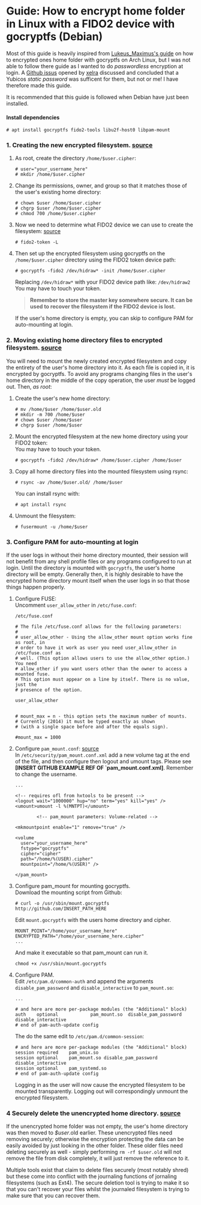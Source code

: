 # Guide: How to encrypt home folder in Linux with a FIDO2 device with  gocryptfs (Debian)

Most of this guide is heavily  inspired from [Lukeus_Maximus's guide][1] on how to encrypted ones home folder with gocryptfs on Arch Linux, but I was not able to follow there guide as I wanted to do *passwordless* encryption at login. A [Github issus](https://github.com/rfjakob/gocryptfs/issues/281) opened by [xelra](https://github.com/xelra) discussed and concluded that a Yubicos *static password* was sufficent for them, but not or me! I have therefore made this guide.

It is recommended that this guide is followed when Debian have just been installed. 

#### Install dependencies
```
# apt install gocryptfs fido2-tools libu2f-host0 libpam-mount
```

### 1. Creating the new encrypted filesystem. [source][1]
1. As root, create the directory `/home/$user.cipher`:
    ```
    # user="your_username_here"
    # mkdir /home/$user.cipher
    ```

2. Change its permissions, owner, and group so that it matches those of the user's existing home directory: 
    ```
    # chown $user /home/$user.cipher
    # chgrp $user /home/$user.cipher
    # chmod 700 /home/$user.cipher
    ```

3. Now we need to determine what FIDO2 device we can use to create the filesystem: [source][2]
    ```
    # fido2-token -L
    ```

4. Then set up the encrypted filesystem using gocryptfs on the `/home/$user.cipher` directory using the FIDO2 token device path: 
    ```
    # gocryptfs -fido2 /dev/hidraw* -init /home/$user.cipher
    ```
    Replacing `/dev/hidraw*` with your FIDO2 device path like: `/dev/hidraw2` You may have to touch your token. 

    > **Remember to store the master key somewhere secure. It can be used to recover the filesystem if the FIDO2 device is lost.**

    If the user's home directory is empty, you can skip to configure PAM for auto-mounting at login.

### 2. Moving existing home directory files to encrypted filesystem. [source][1]
You will need to mount the newly created encrypted filesystem and copy the entirety of the user's home directory into it. As each file is copied in, it is encrypted by gocryptfs. To avoid any programs changing files in the user's home directory in the middle of the copy operation, the user *must* be logged out. Then, *as root*: 

1. Create the user's new home directory:
    ```
    # mv /home/$user /home/$user.old
    # mkdir -m 700 /home/$user
    # chown $user /home/$user
    # chgrp $user /home/$user
    ```

2. Mount the encrypted filesystem at the new home directory using your FIDO2 token:  
    You may have to touch your token.
    ```
    # gocryptfs -fido2 /dev/hidraw* /home/$user.cipher /home/$user
    ```

3. Copy all home directory files into the mounted filesystem using rsync:
    ```
    # rsync -av /home/$user.old/ /home/$user
    ```
    You can install rsync with:
    ```
    # apt install rsync
    ```

4. Unmount the filesystem:
    ```
    # fusermount -u /home/$user
    ```

### 3. Configure PAM for auto-mounting at login
If the user logs in without their home directory mounted, their session will not benefit from any shell profile files or any programs configured to run at login. Until the directory is mounted with `gocryptfs`, the user's home directory will be empty. Generally then, it is highly desirable to have the encrypted home directory mount itself when the user logs in so that those things happen properly.

1. Configure FUSE:  
    Uncomment `user_allow_other` in `/etc/fuse.conf`:
    ```
    /etc/fuse.conf

    # The file /etc/fuse.conf allows for the following parameters:
    #
    # user_allow_other - Using the allow_other mount option works fine as root, in
    # order to have it work as user you need user_allow_other in /etc/fuse.conf as
    # well. (This option allows users to use the allow_other option.) You need
    # allow_other if you want users other than the owner to access a mounted fuse.
    # This option must appear on a line by itself. There is no value, just the
    # presence of the option.

    user_allow_other


    # mount_max = n - this option sets the maximum number of mounts.
    # Currently (2014) it must be typed exactly as shown
    # (with a single space before and after the equals sign).

    #mount_max = 1000
    ```
2. Configure `pam_mount.conf`: [source][1]  
    In `/etc/security/pam_mount.conf.xml` add a new volume tag at the end of the file, and then configure then logout and umount tags. Please see **[INSERT GITHUB EXAMPLE REF OF `pam_mount.conf.xml]**. Remember to change the username.
    ```
    ...

    <!-- requires ofl from hxtools to be present -->
    <logout wait="1000000" hup="no" term="yes" kill="yes" />
    <umount>umount -l %(MNTPT)</umount>

            <!-- pam_mount parameters: Volume-related -->

    <mkmountpoint enable="1" remove="true" />

    <volume
      user="your_username_here"
      fstype="gocryptfs"
      cipher="cipher"
      path="/home/%(USER).cipher"
      mountpoint="/home/%(USER)" />

    </pam_mount>
    ```

3. Configure pam_mount for mounting gocryptfs.  
    Download the mounting script from Github:
    ```
    # curl -o /usr/sbin/mount.gocryptfs http://github.com/INSERT_PATH_HERE
    ``` 
    Edit `mount.gocryptfs` with the users home directory and cipher.
    ```
    MOUNT_POINT="/home/your_username_here"
    ENCRYPTED_PATH="/home/your_username_here.cipher"
    ...
    ```
    And make it executable so that pam_mount can run it.
    ```
    chmod +x /usr/sbin/mount.gocryptfs
    ```

4. Configure PAM.  
    Edit `/etc/pam.d/common-auth` and append the arguments `disable_pam_password` and `disable_interactive` to `pam_mount.so`:
    ```
    ...

    # and here are more per-package modules (the "Additional" block)
    auth	optional			pam_mount.so  disable_pam_password disable_interactive
    # end of pam-auth-update config
    ```
    The do the same edit to `/etc/pam.d/common-session`:
    ```
    # and here are more per-package modules (the "Additional" block)
    session	required	pam_unix.so 
    session	optional	pam_mount.so disable_pam_password disable_interactive 
    session	optional	pam_systemd.so 
    # end of pam-auth-update config
    ```

    Logging in as the user will now cause the encrypted filesystem to be mounted transparently. Logging out will correspondingly unmount the encrypted filesystem. 

### 4 Securely delete the unencrypted home directory. [source][1]
If the unencrypted home folder was not empty, the user's home directory was then moved to *$user*.old earlier. These unencrypted files need removing securely; otherwise the encryption protecting the data can be easily avoided by just looking in the other folder. These older files need deleting securely as well - simply performing `rm -rf $user.old` will not remove the file from disk completely, it will just remove the reference to it.  

Multiple tools exist that claim to delete files securely (most notably shred) but these come into conflict with the journaling functions of jornaling filesystems (such as Ext4). The secure deletion tool is trying to make it so that you can't recover your files whilst the journaled filesystem is trying to make sure that you can recover them. 

[1]: https://wiki.archlinux.org/title/User:Lukeus_Maximus "Home directory encryption"
[2]: https://developers.yubico.com/libfido2/Manuals/fido2-token.html "Yubico Docs, fido2-token"